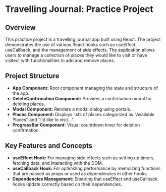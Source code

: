 # Travelling Journal: Practice Project

## Overview
This practice project is a travelling journal app built using React. The project demonstrates the use of various React hooks such as useEffect, useCallback, and the management of side effects. The application allows users to manage a collection of places they would like to visit or have visited, with functionalities to add and remove places.

## Project Structure
- **App Component:** Root component managing the state and structure of the app.
- **DeleteConfirmation Component:** Provides a confirmation modal for deleting places.
- **Modal Component:** Renders a modal dialog using portals.
- **Places Component:** Displays lists of places categorized as "Available Places" and "I'd like to visit...".
- **ProgressBar Component:** Visual countdown timer for deletion confirmation.

## Key Features and Concepts
- **useEffect Hook:** For managing side effects such as setting up timers, fetching data, and interacting with the DOM.
- **useCallback Hook:** For optimizing performance by memoizing functions that are passed as props or used as dependencies in other hooks.
- **Dependencies Management:** Ensuring that useEffect and useCallback hooks update correctly based on their dependencies.